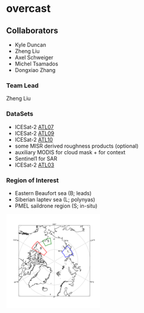 # overcast


## Collaborators
- Kyle Duncan
- Zheng Liu
- Axel Schweiger
- Michel Tsamados
- Dongxiao Zhang

### Team Lead 
Zheng Liu

### DataSets
- ICESat-2 [ATL07](https://nsidc.org/data/ATL07)
- ICESat-2 [ATL09](https://nsidc.org/data/atl09) 
- ICESat-2 [ATL10](https://nsidc.org/data/atl10)
- some MISR derived roughness products (optional)
- auxiliary MODIS for cloud mask + for context
- Sentinel1 for SAR
- ICESat-2 [ATL03](https://nsidc.org/data/atl03) 

### Region of Interest
- Eastern Beaufort sea (B; leads)
- Siberian laptev sea (L; polynyas)
- PMEL saildrone region (S; in-situ)

<img src="roi.png" width="50%" align=left>


